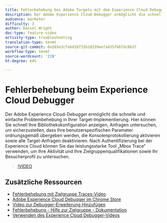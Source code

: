 ```yaml
---
title: Fehlerbehebung bei Adobe Targets mit dem Experience Cloud Debugger
description: Der Adobe Experience Cloud-Debugger ermöglicht die schnelle und einfache Problembehebung in Ihrer Target-Implementierung. Hier können Sie schnell Ihre Bibliothekskonfiguration anzeigen, Anfragen untersuchen, um sicherzustellen, dass Ihre benutzerspezifischen Parameter ordnungsgemäß übergeben werden, die Konsolenprotokollierung aktivieren sowie alle Target-Anfragen deaktivieren. Nach Authentifizierung bei der Experience Cloud können Sie das leistungsstarke Tool „Mbox Trace“ verwenden, um Ihre Aktivität und Ihre Zielgruppenqualifikationen sowie Ihr Besucherprofil zu untersuchen.
audience: marketer
difficulty: 3
author: Daniel Wright
doc-type: feature-video
activity-type: troubleshooting
translation-type: tm+mt
source-git-commit: 0a165e3cfebd18733b2d339eefa4357b6fdc0b37
workflow-type: tm+mt
source-wordcount: '219'
ht-degree: 64%

---
```



# Fehlerbehebung beim Experience Cloud Debugger

Der Adobe Experience Cloud-Debugger ermöglicht die schnelle und einfache Problembehebung in Ihrer Target-Implementierung. Hier können Sie schnell Ihre Bibliothekskonfiguration anzeigen, Anfragen untersuchen, um sicherzustellen, dass Ihre benutzerspezifischen Parameter ordnungsgemäß übergeben werden, die Konsolenprotokollierung aktivieren sowie alle Target-Anfragen deaktivieren. Nach Authentifizierung bei der Experience Cloud können Sie das leistungsstarke Tool „Mbox Trace“ verwenden, um Ihre Aktivität und Ihre Zielgruppenqualifikationen sowie Ihr Besucherprofil zu untersuchen.

>[!VIDEO](https://video.tv.adobe.com/v/23115/?quality=12)

## Zusätzliche Ressourcen

* [Fehlerbehebung mit Zielgruppe Traces-Video](troubleshoot-with-target-traces.md)
* [Adobe Experience Cloud Debugger im Chrome Store](https://chrome.google.com/webstore/detail/adobe-experience-cloud-de/ocdmogmohccmeicdhlhhgepeaijenapj)
* [Video zur Debugger-Erweiterung Hinzufügen](https://docs.adobe.com/content/help/en/core-services-learn/tutorials/debugger/add-the-extension.html)
* [Fehlerbehebung - Hilfe zur Zielgruppe - Dokumentation](https://docs.adobe.com/content/help/en/target/using/troubleshoot/troubleshooting-target.html)
* [Verwenden des Experience Cloud Debugger-Videos](https://docs.adobe.com/content/help/en/core-services-learn/tutorials/debugger/use-the-experience-cloud-debugger.html)